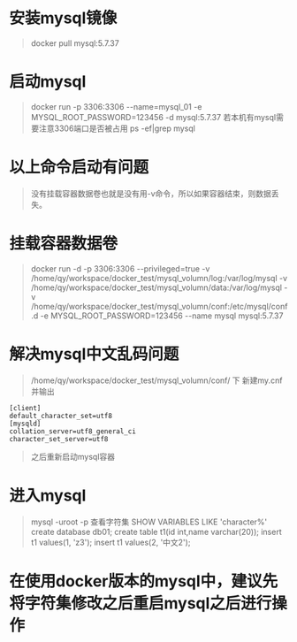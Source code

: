 
# 安装mysql镜像
> docker pull mysql:5.7.37

# 启动mysql
> docker run -p 3306:3306 --name=mysql_01 -e MYSQL_ROOT_PASSWORD=123456 -d mysql:5.7.37
> 若本机有mysql需要注意3306端口是否被占用 ps -ef|grep mysql

# 以上命令启动有问题
> 没有挂载容器数据卷也就是没有用-v命令，所以如果容器结束，则数据丢失。


# 挂载容器数据卷
> docker run -d -p 3306:3306 --privileged=true -v /home/qy/workspace/docker_test/mysql_volumn/log:/var/log/mysql -v /home/qy/workspace/docker_test/mysql_volumn/data:/var/log/mysql -v /home/qy/workspace/docker_test/mysql_volumn/conf:/etc/mysql/conf.d -e MYSQL_ROOT_PASSWORD=123456 --name mysql mysql:5.7.37

# 解决mysql中文乱码问题
> /home/qy/workspace/docker_test/mysql_volumn/conf/ 下 新建my.cnf并输出 
```
[client]
default_character_set=utf8
[mysqld]
collation_server=utf8_general_ci
character_set_server=utf8
```
> 之后重新启动mysql容器


# 进入mysql
> mysql -uroot -p
> 查看字符集
> SHOW VARIABLES LIKE 'character%'
> create database db01;
> create table t1(id int,name varchar(20));
> insert t1 values(1, 'z3');
> insert t1 values(2, '中文2');

# 在使用docker版本的mysql中，建议先将字符集修改之后重启mysql之后进行操作


